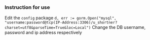 <h3>Instruction for use</h3>
Edit the <code>config</code> package
<code>d, err := gorm.Open("mysql", "username:password@tcp(IP-Address:3306)/u_shortner?charset=utf8&parseTime=True&loc=Local")</code>
Change the DB username, password and ip address respectively

